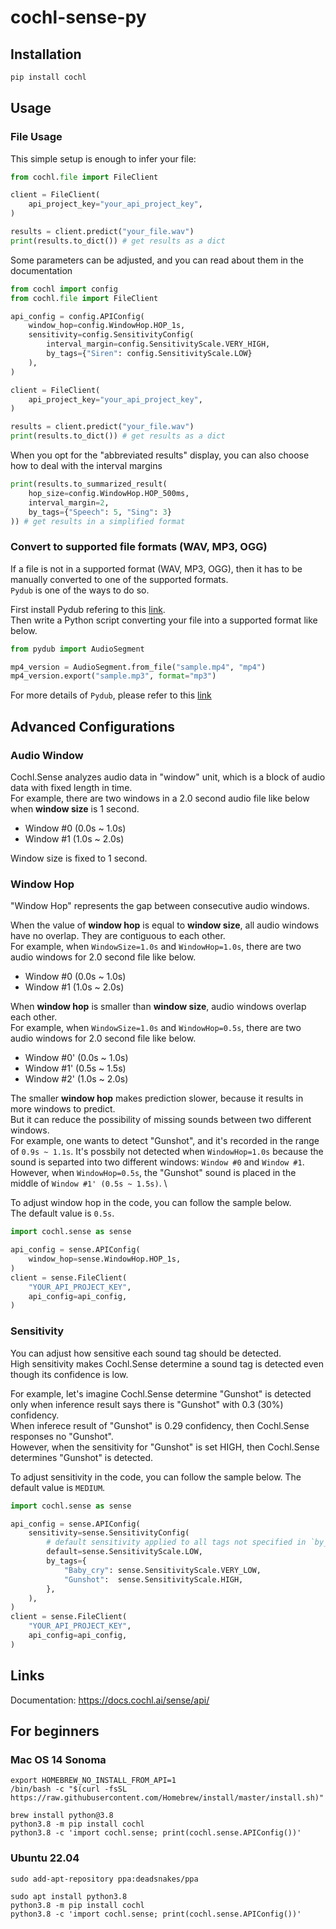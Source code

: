 # cochl-sense-py

## Installation

```python
pip install cochl
```

## Usage

### File Usage

This simple setup is enough to infer your file:
```python
from cochl.file import FileClient

client = FileClient(
    api_project_key="your_api_project_key",
)

results = client.predict("your_file.wav")
print(results.to_dict()) # get results as a dict
```

Some parameters can be adjusted, and you can read about them in the documentation
```python
from cochl import config
from cochl.file import FileClient

api_config = config.APIConfig(
    window_hop=config.WindowHop.HOP_1s,
    sensitivity=config.SensitivityConfig(
        interval_margin=config.SensitivityScale.VERY_HIGH,
        by_tags={"Siren": config.SensitivityScale.LOW}
    ),
)

client = FileClient(
    api_project_key="your_api_project_key",
)

results = client.predict("your_file.wav")
print(results.to_dict()) # get results as a dict
```

When you opt for the "abbreviated results" display, you can also choose how to deal with the interval margins
```python
print(results.to_summarized_result(
    hop_size=config.WindowHop.HOP_500ms,
    interval_margin=2,
    by_tags={"Speech": 5, "Sing": 3}
)) # get results in a simplified format
```

### Convert to supported file formats (WAV, MP3, OGG)

If a file is not in a supported format (WAV, MP3, OGG), then it has to be manually converted to one of the supported formats. \
`Pydub` is one of the ways to do so.

First install Pydub refering to this [link](https://github.com/jiaaro/pydub?tab=readme-ov-file#installation). \
Then write a Python script converting your file into a supported format like below.

```python
from pydub import AudioSegment

mp4_version = AudioSegment.from_file("sample.mp4", "mp4")
mp4_version.export("sample.mp3", format="mp3")
```

For more details of `Pydub`, please refer to this [link](https://github.com/jiaaro/pydub)


## Advanced Configurations

### Audio Window

Cochl.Sense analyzes audio data in "window" unit, which is a block of audio data with fixed length in time. \
For example, there are two windows in a 2.0 second audio file like below when **window size** is 1 second.

- Window #0 (0.0s ~ 1.0s)
- Window #1 (1.0s ~ 2.0s)


Window size is fixed to 1 second.

### Window Hop

"Window Hop" represents the gap between consecutive audio windows.

When the value of **window hop** is equal to **window size**, all audio windows have no overlap.
They are contiguous to each other. \
For example, when `WindowSize=1.0s` and `WindowHop=1.0s`, there are two audio windows for 2.0 second file like below.

- Window #0 (0.0s ~ 1.0s)
- Window #1 (1.0s ~ 2.0s)

When **window hop** is smaller than **window size**, audio windows overlap each other. \
For example, when `WindowSize=1.0s` and `WindowHop=0.5s`, there are two audio windows for 2.0 second file like below.

- Window #0' (0.0s ~ 1.0s)
- Window #1' (0.5s ~ 1.5s)
- Window #2' (1.0s ~ 2.0s)

The smaller **window hop** makes prediction slower, because it results in more windows to predict. \
But it can reduce the possibility of missing sounds between two different windows. \
For example, one wants to detect "Gunshot", and it's recorded in the range of `0.9s ~ 1.1s`.
It's possbily not detected when `WindowHop=1.0s` because the sound is separted into two different windows: `Window #0` and `Window #1`. \
However, when `WindowHop=0.5s`, the "Gunshot" sound is placed in the middle of `Window #1' (0.5s ~ 1.5s)`. \

To adjust window hop in the code, you can follow the sample below. \
The default value is `0.5s`.

```python
import cochl.sense as sense

api_config = sense.APIConfig(
    window_hop=sense.WindowHop.HOP_1s,
)
client = sense.FileClient(
    "YOUR_API_PROJECT_KEY",
    api_config=api_config,
)
```

### Sensitivity

You can adjust how sensitive each sound tag should be detected. \
High sensitivity makes Cochl.Sense determine a sound tag is detected even though its confidence is low.

For example, let's imagine Cochl.Sense determine "Gunshot" is detected only when inference result says there is "Gunshot" with 0.3 (30%) confidency. \
When inferece result of "Gunshot" is 0.29 confidency, then Cochl.Sense responses no "Gunshot". \
However, when the sensitivity for "Gunshot" is set HIGH, then Cochl.Sense determines "Gunshot" is detected.

To adjust sensitivity in the code, you can follow the sample below.
The default value is `MEDIUM`.
```python
import cochl.sense as sense

api_config = sense.APIConfig(
    sensitivity=sense.SensitivityConfig(
        # default sensitivity applied to all tags not specified in `by_tags`
        default=sense.SensitivityScale.LOW,
        by_tags={
            "Baby_cry": sense.SensitivityScale.VERY_LOW,
            "Gunshot":  sense.SensitivityScale.HIGH,
        },
    ),
)
client = sense.FileClient(
    "YOUR_API_PROJECT_KEY",
    api_config=api_config,
)
```


## Links

Documentation: https://docs.cochl.ai/sense/api/

## For beginners

### Mac OS 14 Sonoma
```
export HOMEBREW_NO_INSTALL_FROM_API=1
/bin/bash -c "$(curl -fsSL https://raw.githubusercontent.com/Homebrew/install/master/install.sh)"

brew install python@3.8
python3.8 -m pip install cochl
python3.8 -c 'import cochl.sense; print(cochl.sense.APIConfig())'
```

### Ubuntu 22.04
```
sudo add-apt-repository ppa:deadsnakes/ppa

sudo apt install python3.8
python3.8 -m pip install cochl
python3.8 -c 'import cochl.sense; print(cochl.sense.APIConfig())'
```
